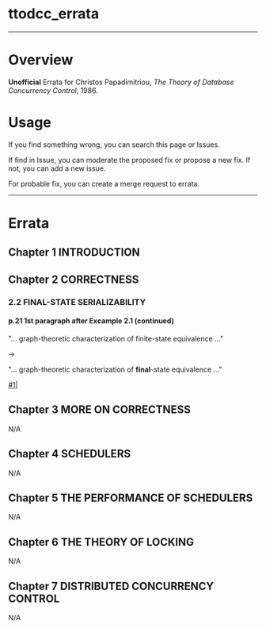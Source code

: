 # ttodcc_errata

---

# Overview
**Unofficial** Errata for Christos Papadimitriou, *The Theory of Database Concurrency Control*, 1986.

# Usage
If you find something wrong, you can search this page or Issues.

If find in Issue, you can moderate the proposed fix or propose a new fix.
If not, you can add a new issue.

For probable fix, you can create a merge request to errata.


---
# Errata

## Chapter 1 INTRODUCTION
## Chapter 2 CORRECTNESS

### 2.2 FINAL-STATE SERIALIZABILITY
#### p.21 1st paragraph after Excample 2.1 (continued)
"... graph-theoretic characterization of finite-state equivalence ..."

->

"... graph-theoretic characterization of **final**-state equivalence ..."

[#1](https://github.com/supisula/ttodcc_errata/issues/1)|

## Chapter 3 MORE ON CORRECTNESS
N/A
## Chapter 4 SCHEDULERS
N/A
## Chapter 5 THE PERFORMANCE OF SCHEDULERS
N/A
## Chapter 6 THE THEORY OF LOCKING
N/A
## Chapter 7 DISTRIBUTED CONCURRENCY CONTROL
N/A
